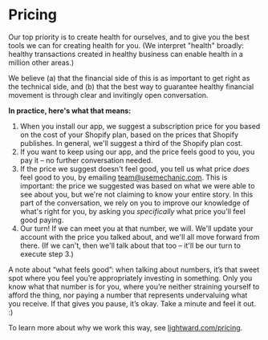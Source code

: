 # Pricing

Our top priority is to create health for ourselves, and to give you the best tools we can for creating health for you. \(We interpret "health" broadly: healthy transactions created in healthy business can enable health in a million other areas.\)

We believe \(a\) that the financial side of this is as important to get right as the technical side, and \(b\) that the best way to guarantee healthy financial movement is through clear and invitingly open conversation.

**In practice, here's what that means:**

1. When you install our app, we suggest a subscription price for you based on the cost of your Shopify plan, based on the prices that Shopify publishes. In general, we'll suggest a third of the Shopify plan cost.
2. If you want to keep using our app, and the price feels good to you, you pay it – no further conversation needed.
3. If the price we suggest doesn't feel good, you tell us what price _does_ feel good to you, by emailing [team@usemechanic.com](mailto:team@usemechanic.com). This is important: the price we suggested was based on what we were able to see about you, but we're not claiming to know your entire story. In this part of the conversation, we rely on you to improve our knowledge of what's right for you, by asking you _specifically_ what price you'll feel good paying.
4. Our turn! If we can meet you at that number, we will. We'll update your account with the price you talked about, and we'll all move forward from there. \(If we can't, then we'll talk about that too – it'll be our turn to execute step 3.\)

A note about “what feels good”: when talking about numbers, it’s that sweet spot where you feel you’re appropriately investing in something. Only you know what that number is for you, where you’re neither straining yourself to afford the thing, nor paying a number that represents undervaluing what you receive. If that gives you pause, it’s okay. Take a minute and feel it out. :\)

To learn more about why we work this way, see [lightward.com/pricing](https://lightward.com/pricing).

